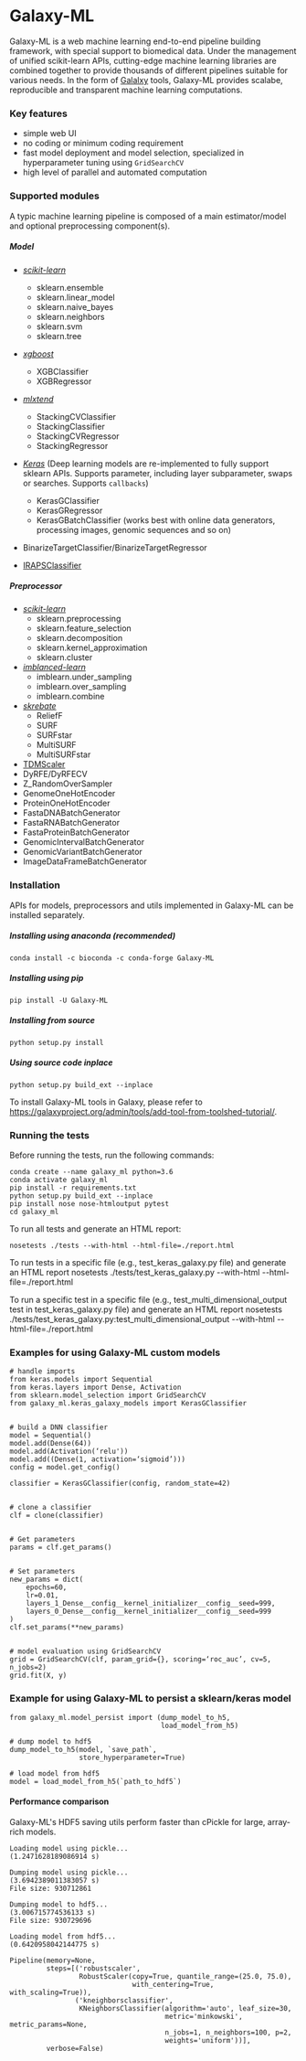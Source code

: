 
# Galaxy-ML
Galaxy-ML is a web machine learning end-to-end pipeline building framework, with special support to biomedical data. Under the management of unified scikit-learn APIs, cutting-edge machine learning libraries are combined together to provide thousands of different pipelines suitable for various needs. In the form of [Galalxy](https://github.com/galaxyproject/galaxy) tools, Galaxy-ML provides scalabe, reproducible and transparent machine learning computations.


### Key features
-  simple web UI
-  no coding or minimum coding requirement
-  fast model deployment and model selection, specialized in hyperparameter tuning using `GridSearchCV`
-  high level of parallel and automated computation


### Supported modules
A typic machine learning pipeline is composed of a main estimator/model and optional preprocessing component(s).

##### Model
- _[scikit-learn](https://github.com/scikit-learn/scikit-learn)_
    - sklearn.ensemble
    - sklearn.linear_model
    - sklearn.naive_bayes
    - sklearn.neighbors
    - sklearn.svm
    - sklearn.tree
- _[xgboost](https://github.com/dmlc/xgboost)_
    - XGBClassifier
    - XGBRegressor
- _[mlxtend](https://github.com/rasbt/mlxtend)_
    - StackingCVClassifier
    - StackingClassifier
    - StackingCVRegressor
    - StackingRegressor

- _[Keras](https://github.com/keras-team/keras)_ (Deep learning models are re-implemented to fully support sklearn APIs. Supports parameter, including layer subparameter, swaps or searches.  Supports `callbacks`)
    - KerasGClassifier
    - KerasGRegressor
    - KerasGBatchClassifier (works best with online data generators, processing images, genomic sequences and so on)
    
- BinarizeTargetClassifier/BinarizeTargetRegressor
- [IRAPSClassifier](https://www.ncbi.nlm.nih.gov/pmc/articles/PMC5445594/)
  
##### Preprocessor
- _[scikit-learn](https://github.com/scikit-learn/scikit-learn)_
    - sklearn.preprocessing
    - sklearn.feature_selection
    - sklearn.decomposition
    - sklearn.kernel_approximation
    - sklearn.cluster
- _[imblanced-learn](https://github.com/scikit-learn-contrib/imbalanced-learn)_
    - imblearn.under_sampling
    - imblearn.over_sampling
    - imblearn.combine
- _[skrebate](https://github.com/EpistasisLab/scikit-rebate/tree/master/skrebate)_
    - ReliefF
    - SURF
    - SURFstar
    - MultiSURF
    - MultiSURFstar
- [TDMScaler](https://www.ncbi.nlm.nih.gov/pubmed/26844019)
- DyRFE/DyRFECV
- Z_RandomOverSampler
- GenomeOneHotEncoder
- ProteinOneHotEncoder
- FastaDNABatchGenerator
- FastaRNABatchGenerator
- FastaProteinBatchGenerator
- GenomicIntervalBatchGenerator
- GenomicVariantBatchGenerator
- ImageDataFrameBatchGenerator


### Installation
APIs for models, preprocessors and utils implemented in Galaxy-ML can be installed separately.

##### Installing using anaconda (recommended)
```
conda install -c bioconda -c conda-forge Galaxy-ML
```

##### Installing using pip
```
pip install -U Galaxy-ML
```

##### Installing from source
```
python setup.py install
```

##### Using source code inplace
```
python setup.py build_ext --inplace
```

To install Galaxy-ML tools in Galaxy, please refer to https://galaxyproject.org/admin/tools/add-tool-from-toolshed-tutorial/.

### Running the tests

Before running the tests, run the following commands:

```
conda create --name galaxy_ml python=3.6
conda activate galaxy_ml
pip install -r requirements.txt
python setup.py build_ext --inplace
pip install nose nose-htmloutput pytest
cd galaxy_ml
```

To run all tests and generate an HTML report:
```
nosetests ./tests --with-html --html-file=./report.html
```

To run tests in a specific file (e.g., test_keras_galaxy.py file) and generate an HTML report
nosetests ./tests/test_keras_galaxy.py --with-html --html-file=./report.html

To run a specific test in a specific file (e.g., test_multi_dimensional_output test in test_keras_galaxy.py file) and generate an HTML report
nosetests ./tests/test_keras_galaxy.py:test_multi_dimensional_output --with-html --html-file=./report.html

### Examples for using Galaxy-ML custom models

```
# handle imports
from keras.models import Sequential
from keras.layers import Dense, Activation
from sklearn.model_selection import GridSearchCV
from galaxy_ml.keras_galaxy_models import KerasGClassifier


# build a DNN classifier
model = Sequential()
model.add(Dense(64))
model.add(Activation(‘relu'))
model.add((Dense(1, activation=‘sigmoid’)))
config = model.get_config()

classifier = KerasGClassifier(config, random_state=42)


# clone a classifier
clf = clone(classifier)


# Get parameters
params = clf.get_params()


# Set parameters
new_params = dict(
    epochs=60,
    lr=0.01,
    layers_1_Dense__config__kernel_initializer__config__seed=999,
    layers_0_Dense__config__kernel_initializer__config__seed=999
)
clf.set_params(**new_params)


# model evaluation using GridSearchCV
grid = GridSearchCV(clf, param_grid={}, scoring=‘roc_auc’, cv=5, n_jobs=2)
grid.fit(X, y)
```

### Example for using Galaxy-ML to persist a sklearn/keras model

```
from galaxy_ml.model_persist import (dump_model_to_h5,
                                     load_model_from_h5)
                 
# dump model to hdf5
dump_model_to_h5(model, `save_path`,
                 store_hyperparameter=True)

# load model from hdf5
model = load_model_from_h5(`path_to_hdf5`)
```

#### Performance comparison

Galaxy-ML's HDF5 saving utils perform faster than cPickle for large, array-rich models.

```
Loading model using pickle...
(1.2471628189086914 s)

Dumping model using pickle...
(3.6942389011383057 s)
File size: 930712861

Dumping model to hdf5...
(3.006715774536133 s)
File size: 930729696

Loading model from hdf5...
(0.6420958042144775 s)

Pipeline(memory=None,
         steps=[('robustscaler',
                 RobustScaler(copy=True, quantile_range=(25.0, 75.0),
                              with_centering=True, with_scaling=True)),
                ('kneighborsclassifier',
                 KNeighborsClassifier(algorithm='auto', leaf_size=30,
                                      metric='minkowski', metric_params=None,
                                      n_jobs=1, n_neighbors=100, p=2,
                                      weights='uniform'))],
         verbose=False)
```
